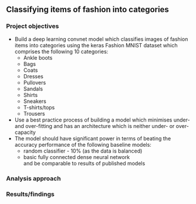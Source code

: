 ## Classifying items of fashion into categories

### Project objectives

- Build a deep learning convnet model which classifies images of fashion items into categories using the keras Fashion MNIST dataset which comprises the following 10 categories:
    - Ankle boots
    - Bags
    - Coats
    - Dresses
    - Pullovers
    - Sandals
    - Shirts
    - Sneakers
    - T-shirts/tops
    - Trousers
- Use a best practice process of building a model which minimises under- and over-fitting and has an architecture which is neither under- or over-capacity 
- The model should have significant power in terms of beating the accuracy performance of the following baseline models:
    - random classifier - 10% (as the data is balanced)
    - basic fully connected dense neural network\
  and be comparable to results of published models

### Analysis approach

### Results/findings
